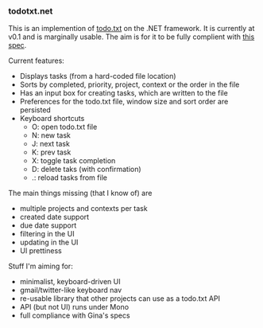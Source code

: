 ### todotxt.net

This is an implemention of [todo.txt](http://todotxt.com/) on the .NET framework. It is currently at v0.1 and is marginally usable. The aim is for it to be fully complient with [this spec](https://github.com/ginatrapani/todo.txt-touch/wiki/Todo.txt-File-Format). 

Current features:

 - Displays tasks (from a hard-coded file location)
 - Sorts by completed, priority, project, context or the order in the file
 - Has an input box for creating tasks, which are written to the file
 - Preferences for the todo.txt file, window size and sort order are persisted
 - Keyboard shortcuts
	- O: open todo.txt file
	- N: new task
	- J: next task
	- K: prev task
	- X: toggle task completion
	- D: delete taks (with confirmation)
	- .: reload tasks from file

The main things missing (that I know of) are

 - multiple projects and contexts per task
 - created date support
 - due date support
 - filtering in the UI
 - updating in the UI
 - UI prettiness

Stuff I'm aiming for:

 - minimalist, keyboard-driven UI
 - gmail/twitter-like keyboard nav
 - re-usable library that other projects can use as a todo.txt API
 - API (but not UI) runs under Mono
 - full compliance with Gina's specs